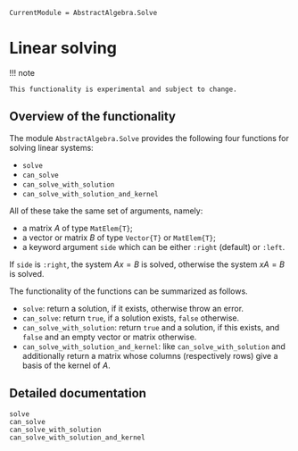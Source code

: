 ```@meta
CurrentModule = AbstractAlgebra.Solve
```

# Linear solving

!!! note

    This functionality is experimental and subject to change.

## Overview of the functionality

The module `AbstractAlgebra.Solve` provides the following four functions for solving linear systems:
* `solve`
* `can_solve`
* `can_solve_with_solution`
* `can_solve_with_solution_and_kernel`

All of these take the same set of arguments, namely:
* a matrix $A$ of type `MatElem{T}`;
* a vector or matrix $B$ of type `Vector{T}` or `MatElem{T}`;
* a keyword argument `side` which can be either `:right` (default) or `:left`.

If `side` is `:right`, the system $Ax = B$ is solved, otherwise the system $xA = B$ is solved.

The functionality of the functions can be summarized as follows.
* `solve`: return a solution, if it exists, otherwise throw an error.
* `can_solve`: return `true`, if a solution exists, `false` otherwise.
* `can_solve_with_solution`: return `true` and a solution, if this exists, and `false` and an empty vector or matrix otherwise.
* `can_solve_with_solution_and_kernel`: like `can_solve_with_solution` and additionally return a matrix whose columns (respectively rows) give a basis of the kernel of $A$.

## Detailed documentation

```@docs
solve
can_solve
can_solve_with_solution
can_solve_with_solution_and_kernel
```
